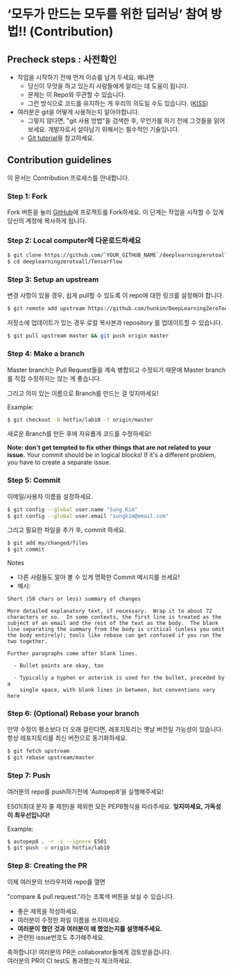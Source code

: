 # ‘모두가 만드는 모두를 위한 딥러닝’ 참여 방법!! (Contribution)

## Precheck steps : 사전확인

* 작업을 시작하기 전에 먼저 이슈를 남겨 두세요. 왜냐면
  * 당신이 무엇을 하고 있는지 사람들에게 알리는 데 도움이 됩니다.
  * 문제는 이 Repo와 무관할 수 있습니다.
  * 그런 방식으로 코드를 유지하는 게 우리의 의도일 수도 있습니다. ([KISS](https://en.wikipedia.org/wiki/KISS_principle))
* 여러분은 git을 어떻게 사용하는지 알아야합니다.
  * 그렇지 않다면, "git 사용 방법"을 검색한 후, 무언가를 하기 전에 그것들을 읽어 보세요. 개발자로서 살아남기 위해서는 필수적인 기술입니다.
  * [Git tutorial](https://try.github.io/levels/1/challenges/1)을 참고하세요. 

## Contribution guidelines

이 문서는 Contribution 프로세스를 안내합니다.

### Step 1: Fork

Fork 버튼을 눌러 [GitHub](https://github.com/hunkim/DeepLearningZeroToAll.git)에 프로젝트를 Fork하세요. 이 단계는 작업을 시작할 수 있게 당신의 계정에 복사하게 됩니다.

### Step 2: Local computer에 다운로드하세요


```bash
$ git clone https://github.com/`YOUR_GITHUB_NAME`/deeplearningzerotoall/TensorFlow.git 
$ cd deeplearningzerotoall/TensorFlow
```
### Step 3: Setup an upstream

변경 사항이 있을 경우, 쉽게 pull할 수 있도록 이 repo에 대한 링크를 설정해야 합니다.

```bash
$ git remote add upstream https://github.com/hunkim/DeepLearningZeroToAll.git
```

저장소에 업데이트가 있는 경우 로컬 복사본과 repository 를 업데이트할 수 있습니다.

```bash
$ git pull upstream master && git push origin master
```

### Step 4: Make a branch

Master branch는 Pull Request들을 계속 병합되고 수정되기 때문에 Master branch를 직접 수정하지는 않는 게 좋습니다. 

그리고 의미 있는 이름으로 Branch를 만드는 걸 잊지마세요!


Example: 
```bash
$ git checkout -b hotfix/lab10 -t origin/master
```

새로운 Branch를 만든 후에 자유롭게 코드를 수정하세요!


**Note: don't get tempted to fix other things that are not related to your issue.**
Your commit should be in logical blocks! If it's a different problem, you have to create a separate issue.


### Step 5: Commit

이메일/사용자 이름을 설정하세요.

```bash
$ git config --global user.name "Sung Kim"
$ git config --global user.email "sungkim@email.com"
```

그리고 필요한 파일을 추가 후, commit 하세요.
```bash
$ git add my/changed/files
$ git commit
```

Notes
* 다른 사람들도 알아 볼 수 있게 명확한 Commit 메시지를 쓰세요!
* 예시:
```text
Short (50 chars or less) summary of changes

More detailed explanatory text, if necessary.  Wrap it to about 72
characters or so.  In some contexts, the first line is treated as the
subject of an email and the rest of the text as the body.  The blank
line separating the summary from the body is critical (unless you omit
the body entirely); tools like rebase can get confused if you run the
two together.

Further paragraphs come after blank lines.

  - Bullet points are okay, too

  - Typically a hyphen or asterisk is used for the bullet, preceded by a
    single space, with blank lines in between, but conventions vary here
```

### Step 6: (Optional) Rebase your branch

만약 수정이 평소보다 더 오래 걸린다면, 레포지토리는 옛날 버전일 가능성이 있습니다. 항상 레포지토리를 최신 버전으로 동기화하세요.
```bash
$ git fetch upstream
$ git rebase upstream/master
```

### Step 7: Push

여러분의 repo를 push하기전에 ‘Autopep8’을 실행해주세요!

E501(최대 문자 줄 제한)을 제외한 모든 PEP8형식을 따라주세요. 
**잊지마세요, 가독성이 최우선입니다!**

Example:

```bash
$ autopep8 . -r -i --ignore E501
$ git push -u origin hotfix/lab10
```


### Step 8: Creating the PR
이제 여러분의 브라우저와 repo를 열면
  
"compare & pull request."라는 초록색 버튼을 보실 수 있습니다.


* 좋은 제목을 작성하세요.
* 여러분이 수정한 파일 이름을 쓰지마세요.
* **여러분이 했던 것과 여러분이 왜 했었는지를 설명해주세요.**
* 관련된 issue번호도 추가해주세요.


축하합니다! 여러분의 PR은 collaborator들에게 검토받을겁니다.  
여러분의 PR이 CI test도 통과했는지 체크하세요.
